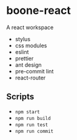 # boone-react

A react workspace

- stylus
- css modules
- eslint
- prettier
- ant design
- pre-commit lint
- react-router

## Scripts

- `npm start`
- `npm run build`
- `npm run test`
- `npm run commit`
